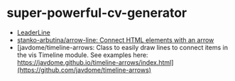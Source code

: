 # super-powerful-cv-generator
- [LeaderLine](https://anseki.github.io/leader-line/)
- [stanko-arbutina/arrow-line: Connect HTML elements with an arrow](https://github.com/stanko-arbutina/arrow-line?tab=readme-ov-file#similar-projects)
- [javdome/timeline-arrows: Class to easily draw lines to connect items in the vis Timeline module. See examples here: https://javdome.github.io/timeline-arrows/index.html](https://github.com/javdome/timeline-arrows)
